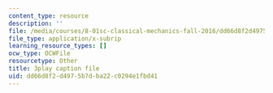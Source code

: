```yaml
---
content_type: resource
description: ''
file: /media/courses/8-01sc-classical-mechanics-fall-2016/dd66d8f2d4975b7dba22c0294e1fbd41_nfawe03nvAY.vtt
file_type: application/x-subrip
learning_resource_types: []
ocw_type: OCWFile
resourcetype: Other
title: 3play caption file
uid: dd66d8f2-d497-5b7d-ba22-c0294e1fbd41
---
```

